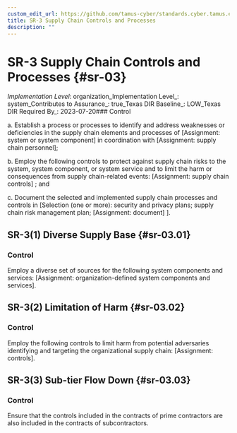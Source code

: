 ```yaml
---
custom_edit_url: https://github.com/tamus-cyber/standards.cyber.tamus.edu/tree/main/static/content/tamus.edu/TAMUS_profile.xml
title: SR-3 Supply Chain Controls and Processes
description: ""
---
```


# SR-3 Supply Chain Controls and Processes {#sr-03}

_Implementation Level_: organization_Implementation Level_: system_Contributes to Assurance_: true_Texas DIR Baseline_: LOW_Texas DIR Required By_: 2023-07-20### Control

a. Establish a process or processes to identify and address weaknesses or deficiencies in the supply chain elements and processes of [Assignment: system or system component] in coordination with [Assignment: supply chain personnel];

b. Employ the following controls to protect against supply chain risks to the system, system component, or system service and to limit the harm or consequences from supply chain-related events: [Assignment: supply chain controls] ; and

c. Document the selected and implemented supply chain processes and controls in [Selection (one or more): security and privacy plans; supply chain risk management plan; 
                  [Assignment: document]
               ].

## SR-3(1) Diverse Supply Base {#sr-03.01}

### Control

Employ a diverse set of sources for the following system components and services: [Assignment: organization-defined system components and services].

## SR-3(2) Limitation of Harm {#sr-03.02}

### Control

Employ the following controls to limit harm from potential adversaries identifying and targeting the organizational supply chain: [Assignment: controls].

## SR-3(3) Sub-tier Flow Down {#sr-03.03}

### Control

Ensure that the controls included in the contracts of prime contractors are also included in the contracts of subcontractors.

